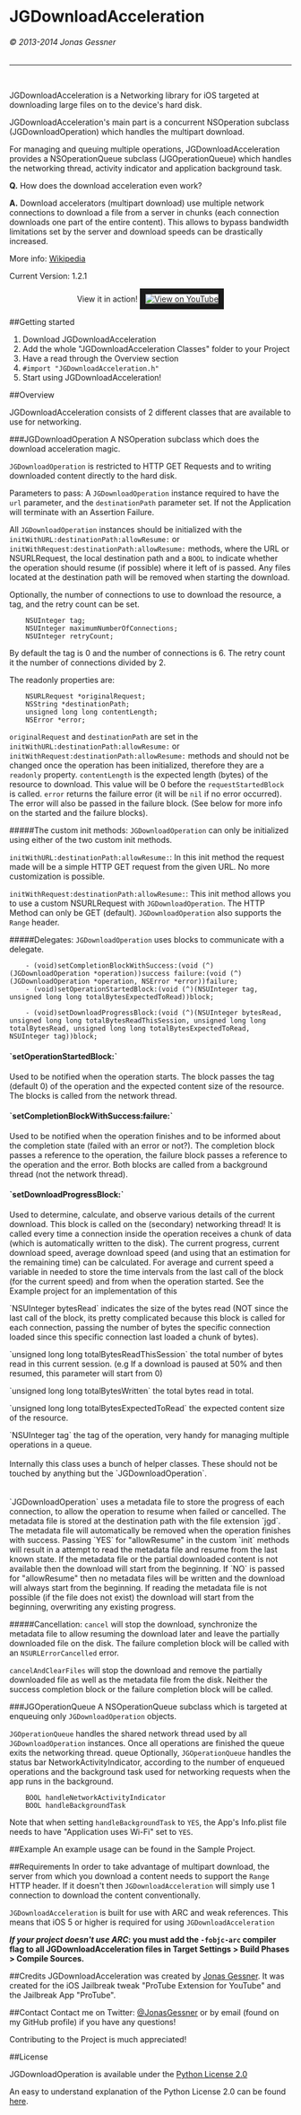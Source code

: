 <h1>JGDownloadAcceleration</h1><h6>© 2013-2014 Jonas Gessner</h6>

----------------
<br>

JGDownloadAcceleration is a Networking library for iOS targeted at downloading large files on to the device's hard disk.

JGDownloadAcceleration's main part is a concurrent NSOperation subclass (JGDownloadOperation) which handles the multipart download.

For managing and queuing multiple operations, JGDownloadAcceleration provides a NSOperationQueue subclass (JGOperationQueue) which handles the networking thread, activity indicator and application background task.


<b>Q.</b> How does the download acceleration even work?

<b>A.</b> Download accelerators (multipart download) use multiple network connections to download a file from a server in chunks (each connection downloads one part of the entire content). This allows to bypass bandwidth limitations set by the server and download speeds can be drastically increased.

More info: <a href="http://en.wikipedia.org/wiki/Download_manager#Download_acceleration" target="_blank">Wikipedia</a>



Current Version: 1.2.1

<p align="center">View it in action!
<a href="http://www.youtube.com/watch?feature=player_embedded&v=HpzOXzAKqWM
" target="_blank"><img src="http://j-gessner.de/img/JGDownloadAcceleration.png" 
alt="View on YouTube" border="10" /></a></p>


##Getting started

1. Download JGDownloadAcceleration
2. Add the whole "JGDownloadAcceleration Classes" folder to your Project
3. Have a read through the Overview section
4. `#import "JGDownloadAcceleration.h"`
5. Start using JGDownloadAcceleration!

##Overview

JGDownloadAcceleration consists of 2 different classes that are available to use for networking.

###JGDownloadOperation
A NSOperation subclass which does the download acceleration magic.

`JGDownloadOperation` is restricted to HTTP GET Requests and to writing downloaded content directly to the hard disk.

Parameters to pass:
A `JGDownloadOperation` instance required to have the `url` parameter, and the `destinationPath` parameter set. If not the Application will terminate with an Assertion Failure.

All `JGDownloadOperation` instances should be initialized with the `initWithURL:destinationPath:allowResume:` or `initWithRequest:destinationPath:allowResume:` methods, where the URL or NSURLRequest, the local destination path and a `BOOL` to indicate whether the operation should resume (if possible) where it left of is passed. Any files located at the destination path will be removed when starting the download.

Optionally, the number of connections to use to download the resource, a tag, and the retry count can be set.
```objc
	NSUInteger tag;
	NSUInteger maximumNumberOfConnections;
	NSUInteger retryCount;
```
By default the tag is 0 and the number of connections is 6. The retry count it the number of connections divided by 2.

The readonly properties are:
```objc
	NSURLRequest *originalRequest;
	NSString *destinationPath;
	unsigned long long contentLength;
	NSError *error;
```
`originalRequest` and `destinationPath` are set in the `initWithURL:destinationPath:allowResume:` or `initWithRequest:destinationPath:allowResume:` methods and should not be changed once the operation has been initialized, therefore they are a `readonly` property.
`contentLength` is the expected length (bytes) of the resource to download. This value will be 0 before the `requestStartedBlock` is called. `error` returns the failure error (it will be `nil` if no error occurred). The error will also be passed in the failure block. (See below for more info on the started and the failure blocks).

#####The custom init methods:
`JGDownloadOperation` can only be initialized using either of the two custom init methods.

`initWithURL:destinationPath:allowResume:`: In this init method the request made will be a simple HTTP GET request from the given URL. No more customization is possible.


`initWithRequest:destinationPath:allowResume:`: This init method allows you to use a custom NSURLRequest with `JGDownloadOperation`. The HTTP Method can only be GET (default). `JGDownloadOperation` also supports the `Range` header.


#####Delegates:
`JGDownloadOperation` uses blocks to communicate with a delegate.
```objc
    - (void)setCompletionBlockWithSuccess:(void (^)(JGDownloadOperation *operation))success failure:(void (^)(JGDownloadOperation *operation, NSError *error))failure;
    - (void)setOperationStartedBlock:(void (^)(NSUInteger tag, unsigned long long totalBytesExpectedToRead))block;
    
    - (void)setDownloadProgressBlock:(void (^)(NSUInteger bytesRead, unsigned long long totalBytesReadThisSession, unsigned long long totalBytesRead, unsigned long long totalBytesExpectedToRead, NSUInteger tag))block;
```

<h4>`setOperationStartedBlock:`</h4> Used to be notified when the operation starts.
The block passes the tag (default 0) of the operation and the expected content size of the resource. The blocks is called from the network thread.

<h4>`setCompletionBlockWithSuccess:failure:`</h4> Used to be notified when the operation finishes and to be informed about the completion state (failed with an error or not?).
The completion block passes a reference to the operation, the failure block passes a reference to the operation and the error. Both blocks are called from a background thread (not the network thread).

<h4>`setDownloadProgressBlock:`</h4> Used to determine, calculate, and observe various details of the current download. This block is called on the (secondary) networking thread! It is called every time a connection inside the operation receives a chunk of data (which is automatically written to the disk). The current progress, current download speed, average download speed (and using that an estimation for the remaining time) can be calculated. For average and current speed a variable in needed to store the time intervals from the last call of the block (for the current speed) and from when the operation started. See the Example project for an implementation of this<p>
`NSUInteger bytesRead` indicates the size of the bytes read (NOT since the last call of the block, its pretty complicated because this block is called for each connection, passing the number of bytes the specific connection loaded since this specific connection last loaded a chunk of bytes).<p>
`unsigned long long totalBytesReadThisSession` the total number of bytes read in this current session. (e.g If a download is paused at 50% and then resumed, this parameter will start from 0)<p>
`unsigned long long totalBytesWritten` the total bytes read in total.<p>
`unsigned long long totalBytesExpectedToRead` the expected content size of the resource.<p>
`NSUInteger tag` the tag of the operation, very handy for managing multiple operations in a queue.
<br>
<br>
Internally this class uses a bunch of helper classes. These should not be touched by anything but the `JGDownloadOperation`.
<br>
<br>
<br>
`JGDownloadOperation` uses a metadata file to store the progress of each connection, to allow the operation to resume when failed or cancelled. The metadata file is stored at the destination path with the file extension `jgd`. The metadata file will automatically be removed when the operation finishes with success. Passing `YES` for "allowResume" in the custom `init` methods will result in a attempt to read the metadata file and resume from the last known state. If the metadata file or the partial downloaded content is not available then the download will start from the beginning. If `NO` is passed for "allowResume" then no metadata files will be written and the download will always start from the beginning. If reading the metadata file is not possible (if the file does not exist) the download will start from the beginning, overwriting any existing progress.
<br>

#####Cancellation:
`cancel` will stop the download,  synchronize the metadata file to allow resuming the download later and leave the partially downloaded file on the disk. The failure completion block will be called with an `NSURLErrorCancelled` error.<p>
`cancelAndClearFiles` will stop the download and remove the partially downloaded file as well as the metadata file from the disk. Neither the success completion block or the failure completion block will be called.



###JGOperationQueue
A NSOperationQueue subclass which is targeted at enqueuing only `JGDownloadOperation` objects.

`JGOperationQueue` handles the shared network thread used by all `JGDownloadOperation` instances. Once all operations are finished the queue exits the networking thread.
queue
Optionally, `JGOperationQueue` handles the status bar NetworkActivityIndicator, according to the number of enqueued operations and the background task used for networking requests when the app runs in the background.
```objc
	BOOL handleNetworkActivityIndicator
	BOOL handleBackgroundTask
```
Note that when setting `handleBackgroundTask` to `YES`, the App's Info.plist file needs to have "Application uses Wi-Fi" set to `YES`.

##Example
An example usage can be found in the Sample Project.

##Requirements
In order to take advantage of multipart download, the server from which you download a content needs to support the `Range` HTTP header. If it doesn't then `JGDownloadAcceleration` will simply use 1 connection to download the content conventionally.

`JGDownloadAcceleration` is built for use with ARC and weak references. This means that iOS 5 or higher is required for using `JGDownloadAcceleration`

__*If your project doesn't use ARC*: you must add the `-fobjc-arc` compiler flag to all JGDownloadAcceleration files in Target Settings > Build Phases > Compile Sources.__

##Credits
JGDownloadAcceleration was created by <a href="http://twitter.com/JonasGessner" target="_blank">Jonas Gessner</a>.
It was created for the iOS Jailbreak tweak "ProTube Extension for YouTube" and the Jailbreak App "ProTube".

##Contact
Contact me on Twitter: <a href="http://twitter.com/JonasGessner">@JonasGessner</a> or by email (found on my GitHub profile) if you have any questions!

Contributing to the Project is much appreciated!

##License

JGDownloadOperation is available under the <a href="http://opensource.org/licenses/Python-2.0" target="_blank">Python License 2.0</a>

An easy to understand explanation of the Python License 2.0 can be found <a href="http://www.tldrlegal.com/license/python-license-2.0" target="_blank">here</a>.
